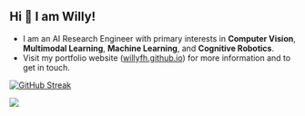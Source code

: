 ## Hi 👋 I am Willy!

- I am an AI Research Engineer with primary interests in **Computer Vision**, **Multimodal Learning**, **Machine Learning**, and **Cognitive Robotics**.
- Visit my portfolio website ([willyfh.github.io](https://willyfh.github.io/)) for more information and to get in touch.

[![GitHub Streak](https://streak-stats.demolab.com/?user=willyfh&theme=dark)](https://git.io/streak-stats)

![](https://komarev.com/ghpvc/?username=willyfh&color=orange)

